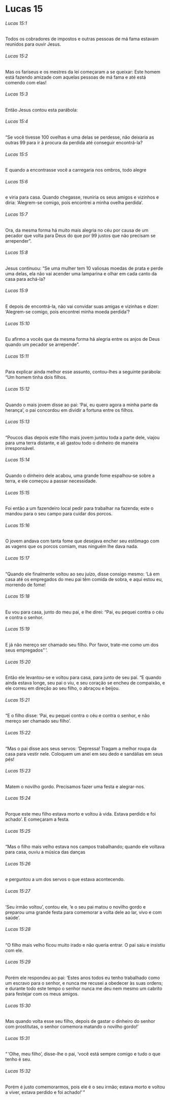 # Lucas 15

###### Lucas 15:1

Todos os cobradores de impostos e outras pessoas de má fama estavam reunidos para ouvir Jesus.

###### Lucas 15:2

Mas os fariseus e os mestres da lei começaram a se queixar: Este homem está fazendo amizade com aquelas pessoas de má fama e até está comendo com elas!

###### Lucas 15:3

Então Jesus contou esta parábola:

###### Lucas 15:4

“Se você tivesse 100 ovelhas e uma delas se perdesse, não deixaria as outras 99 para ir à procura da perdida até conseguir encontrá-la?

###### Lucas 15:5

E quando a encontrasse você a carregaria nos ombros, todo alegre

###### Lucas 15:6

e viria para casa. Quando chegasse, reuniria os seus amigos e vizinhos e diria: ‘Alegrem-se comigo, pois encontrei a minha ovelha perdida’.

###### Lucas 15:7

Ora, da mesma forma há muito mais alegria no céu por causa de um pecador que volta para Deus do que por 99 justos que não precisam se arrepender”.

###### Lucas 15:8

Jesus continuou: “Se uma mulher tem 10 valiosas moedas de prata e perde uma delas, ela não vai acender uma lamparina e olhar em cada canto da casa para achá-la?

###### Lucas 15:9

E depois de encontrá-la, não vai convidar suas amigas e vizinhas e dizer: ‘Alegrem-se comigo, pois encontrei minha moeda perdida’?

###### Lucas 15:10

Eu afirmo a vocês que da mesma forma há alegria entre os anjos de Deus quando um pecador se arrepende”.

###### Lucas 15:11

Para explicar ainda melhor esse assunto, contou-lhes a seguinte parábola: “Um homem tinha dois filhos.

###### Lucas 15:12

Quando o mais jovem disse ao pai: ‘Pai, eu quero agora a minha parte da herança’, o pai concordou em dividir a fortuna entre os filhos.

###### Lucas 15:13

“Poucos dias depois este filho mais jovem juntou toda a parte dele, viajou para uma terra distante, e ali gastou todo o dinheiro de maneira irresponsável.

###### Lucas 15:14

Quando o dinheiro dele acabou, uma grande fome espalhou-se sobre a terra, e ele começou a passar necessidade.

###### Lucas 15:15

Foi então a um fazendeiro local pedir para trabalhar na fazenda; este o mandou para o seu campo para cuidar dos porcos.

###### Lucas 15:16

O jovem andava com tanta fome que desejava encher seu estômago com as vagens que os porcos comiam, mas ninguém lhe dava nada.

###### Lucas 15:17

“Quando ele finalmente voltou ao seu juízo, disse consigo mesmo: ‘Lá em casa até os empregados do meu pai têm comida de sobra, e aqui estou eu, morrendo de fome!

###### Lucas 15:18

Eu vou para casa, junto do meu pai, e lhe direi: “Pai, eu pequei contra o céu e contra o senhor.

###### Lucas 15:19

E já não mereço ser chamado seu filho. Por favor, trate-me como um dos seus empregados” ’.

###### Lucas 15:20

Então ele levantou-se e voltou para casa, para junto de seu pai. “E quando ainda estava longe, seu pai o viu, e seu coração se encheu de compaixão, e ele correu em direção ao seu filho, o abraçou e beijou.

###### Lucas 15:21

“E o filho disse: ‘Pai, eu pequei contra o céu e contra o senhor, e não mereço ser chamado seu filho’.

###### Lucas 15:22

“Mas o pai disse aos seus servos: ‘Depressa! Tragam a melhor roupa da casa para vestir nele. Coloquem um anel em seu dedo e sandálias em seus pés!

###### Lucas 15:23

Matem o novilho gordo. Precisamos fazer uma festa e alegrar-nos.

###### Lucas 15:24

Porque este meu filho estava morto e voltou à vida. Estava perdido e foi achado’. E começaram a festa.

###### Lucas 15:25

“Mas o filho mais velho estava nos campos trabalhando; quando ele voltava para casa, ouviu a música das danças

###### Lucas 15:26

e perguntou a um dos servos o que estava acontecendo.

###### Lucas 15:27

‘Seu irmão voltou’, contou ele, ‘e o seu pai matou o novilho gordo e preparou uma grande festa para comemorar a volta dele ao lar, vivo e com saúde’.

###### Lucas 15:28

“O filho mais velho ficou muito irado e não queria entrar. O pai saiu e insistiu com ele.

###### Lucas 15:29

Porém ele respondeu ao pai: ‘Estes anos todos eu tenho trabalhado como um escravo para o senhor, e nunca me recusei a obedecer às suas ordens; e durante todo este tempo o senhor nunca me deu nem mesmo um cabrito para festejar com os meus amigos.

###### Lucas 15:30

Mas quando volta esse seu filho, depois de gastar o dinheiro do senhor com prostitutas, o senhor comemora matando o novilho gordo!’

###### Lucas 15:31

“ ‘Olhe, meu filho’, disse-lhe o pai, ‘você está sempre comigo e tudo o que tenho é seu.

###### Lucas 15:32

Porém é justo comemorarmos, pois ele é o seu irmão; estava morto e voltou a viver, estava perdido e foi achado!’ ”

